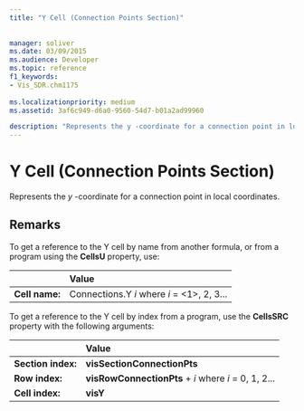 ```yaml
---
title: "Y Cell (Connection Points Section)"
 
 
manager: soliver
ms.date: 03/09/2015
ms.audience: Developer
ms.topic: reference
f1_keywords:
- Vis_SDR.chm1175
 
ms.localizationpriority: medium
ms.assetid: 3af6c949-d6a0-9560-54d7-b01a2ad99960

description: "Represents the y -coordinate for a connection point in local coordinates."
---
```


# Y Cell (Connection Points Section)

Represents the  *y*  -coordinate for a connection point in local coordinates. 
  
## Remarks

To get a reference to the Y cell by name from another formula, or from a program using the **CellsU** property, use: 
  
||Value |
|:-----|:-----|
| **Cell name:**  <br/> | Connections.Y  *i*            where  *i*  = <1>, 2, 3... |
   
To get a reference to the Y cell by index from a program, use the **CellsSRC** property with the following arguments: 
  
||Value |
|:-----|:-----|
| **Section index:**  <br/> |**visSectionConnectionPts** <br/> |
| **Row index:**  <br/> |**visRowConnectionPts** +  *i*            where  *i*  = 0, 1, 2... |
| **Cell index:**  <br/> |**visY** <br/> |
   

